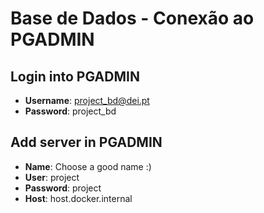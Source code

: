 # Base de Dados - Conexão ao PGADMIN

## Login into PGADMIN
- **Username**: project_bd@dei.pt
- **Password**: project_bd

## Add server in PGADMIN
- **Name**: Choose a good name :)
- **User**: project
- **Password**: project
- **Host**: host.docker.internal
